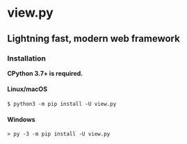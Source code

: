 # view.py
## Lightning fast, modern web framework

### Installation

**CPython 3.7+ is required.**

#### Linux/macOS


```
$ python3 -m pip install -U view.py
```

#### Windows

```
> py -3 -m pip install -U view.py
```

